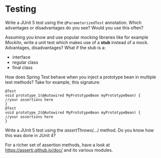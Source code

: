 # Testing

Write a JUnit 5 test using the ```@ParameterizedTest``` annotation. Which advantages or disadvantages do you see? Would you use this often?


Assuming you know and use popular mocking libraries like for example _Mockito_, write a unit test which makes use of a **stub** instead of a mock. Advantages, disadvantages? What if the stub is a:
* interface
* regular class
* final class


How does Spring Test behave when you inject a prototype bean in multiple test methods? Take for example, this signature:

```
@Test
void prototype_1(@Autowired MyPrototypeBean myPrototypeBean) {
//your assertions here
}
@Test
void prototype_2(@Autowired MyPrototypeBean myPrototypeBean) {
//your assertions here
}
```

Write a JUnit 5 test using the _assertThrows(...)_ method. Do you know how this was done in JUnit 4?

For a richer set of assertion methods, have a look at https://assertj.github.io/doc/ and its various modules.